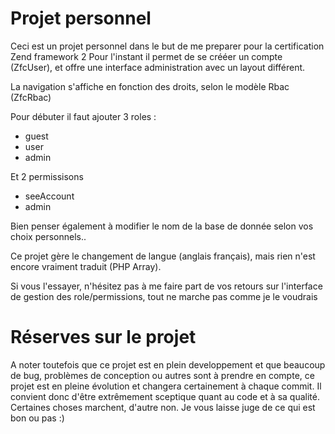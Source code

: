 Projet personnel
=======================

Ceci est un projet personnel dans le but de me preparer pour la certification Zend framework 2
Pour l'instant il permet de se crééer un compte (ZfcUser), et offre une interface administration avec un layout différent.

La navigation s'affiche en fonction des droits, selon le modèle Rbac (ZfcRbac)

Pour débuter il faut ajouter 3 roles :

-   guest
-   user
-   admin

Et 2 permissisons
-   seeAccount
-   admin

Bien penser également à modifier le nom de la base de donnée selon vos choix personnels..


Ce projet gère le changement de langue (anglais français), mais rien n'est encore vraiment traduit (PHP Array).

Si vous l'essayer, n'hésitez pas à me faire part de vos retours sur l'interface de gestion des role/permissions, tout ne marche pas comme je le voudrais

Réserves sur le projet
=======================
A noter toutefois que ce projet est en plein developpement et que beaucoup de bug, problèmes de conception ou autres sont à prendre en compte, ce projet est en pleine évolution et changera certainement à chaque commit. Il convient donc d'être extrêmement sceptique quant au code et à sa qualité. Certaines choses marchent, d'autre non. Je vous laisse juge de ce qui est bon ou pas :)
